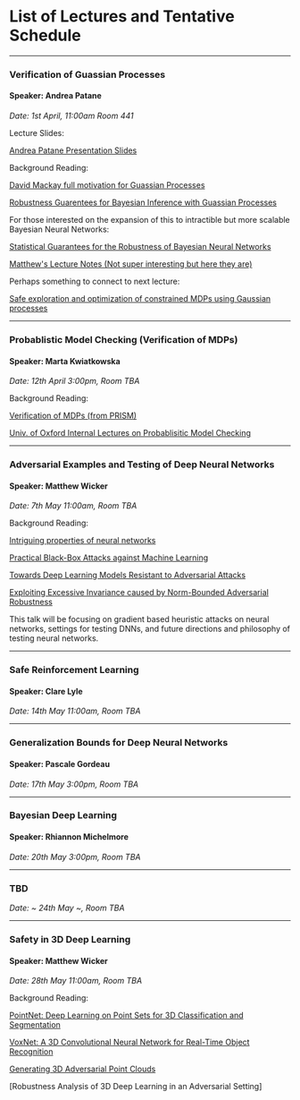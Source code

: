 # List of Lectures and Tentative Schedule
---------------------------------------------------------

### Verification of Guassian Processes
#### Speaker: Andrea Patane 
*Date: 1st April, 11:00am Room 441* 

Lecture Slides:

[Andrea Patane Presentation Slides](https://github.com/matthewwicker/ReadingCourse/blob/master/GuassianProcessVerification/Patane_GP.pdf)

Background Reading:

[David Mackay full motivation for Guassian Processes](http://inference.org.uk/mackay/gpB.pdf)

[Robustness Guarentees for Bayesian Inference with Guassian Processes](https://arxiv.org/pdf/1809.06452.pdf)

For those interested on the expansion of this to intractible but more scalable Bayesian Neural Networks:

[Statistical Guarantees for the Robustness of Bayesian Neural Networks](https://arxiv.org/pdf/1903.01980.pdf)


[Matthew's Lecture Notes (Not super interesting but here they are)](https://github.com/matthewwicker/ReadingCourse/blob/master/GuassianProcessVerification/1April2019ReadingCourseNotes.pdf)



Perhaps something to connect to next lecture: 

[Safe exploration and optimization of constrained MDPs using Gaussian processes](https://www.aaai.org/ocs/index.php/AAAI/AAAI18/paper/view/17016/16233)

---------------------------------------------------------

### Probablistic Model Checking (Verification of MDPs)
#### Speaker: Marta Kwiatkowska
*Date: 12th April 3:00pm, Room TBA*

Background Reading:

[Verification of MDPs (from PRISM)](https://www.prismmodelchecker.org/papers/atva14.pdf)

[Univ. of Oxford Internal Lectures on Probablisitic Model Checking](https://weblearn.ox.ac.uk/portal/site/:mpls:comlab/tool/5457b2e1-69ef-4a04-86e7-a787f4a98adf)

---------------------------------------------------------

### Adversarial Examples and Testing of Deep Neural Networks
#### Speaker: Matthew Wicker
*Date: 7th May 11:00am, Room TBA*  

Background Reading: 

[Intriguing properties of neural networks](https://arxiv.org/abs/1312.6199)

[Practical Black-Box Attacks against Machine Learning](https://arxiv.org/pdf/1602.02697.pdf)

[Towards Deep Learning Models Resistant to Adversarial Attacks](https://arxiv.org/pdf/1706.06083.pdf)

[Exploiting Excessive Invariance caused by Norm-Bounded Adversarial Robustness](https://arxiv.org/abs/1903.10484)

This talk will be focusing on gradient based heuristic attacks on neural networks, settings for testing DNNs, and future directions and philosophy of testing neural networks.

---------------------------------------------------------

### Safe Reinforcement Learning
#### Speaker: Clare Lyle
*Date: 14th May 11:00am, Room TBA*

---------------------------------------------------------


### Generalization Bounds for Deep Neural Networks
#### Speaker: Pascale Gordeau
*Date: 17th May 3:00pm, Room TBA*

---------------------------------------------------------

### Bayesian Deep Learning 
#### Speaker: Rhiannon Michelmore
*Date: 20th May 3:00pm, Room TBA*

---------------------------------------------------------

### TBD
*Date: ~ 24th May ~, Room TBA*

---------------------------------------------------------

### Safety in 3D Deep Learning 
#### Speaker: Matthew Wicker
*Date: 28th May 11:00am, Room TBA*

Background Reading:

[PointNet: Deep Learning on Point Sets for 3D Classification and Segmentation](https://arxiv.org/abs/1612.00593)

[VoxNet: A 3D Convolutional Neural Network for Real-Time Object
Recognition](https://www.ri.cmu.edu/pub_files/2015/9/voxnet_maturana_scherer_iros15.pdf)

[Generating 3D Adversarial Point Clouds](https://arxiv.org/abs/1809.07016)

[Robustness Analysis of 3D Deep Learning in an Adversarial Setting]
